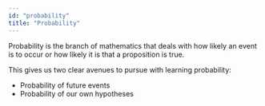 ```yaml
---
id: "probability"
title: "Probability"
---
```


Probability is the branch of mathematics that deals with how likely an event is to occur or how likely it is that a proposition is true.

This gives us two clear avenues to pursue with learning probability:

- Probability of future events
- Probability of our own hypotheses

